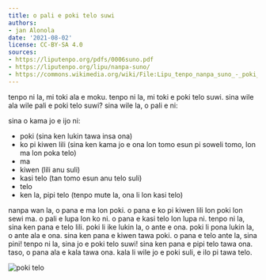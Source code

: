 ```yaml
---
title: o pali e poki telo suwi
authors:
- jan Alonola
date: '2021-08-02'
license: CC-BY-SA 4.0
sources:
- https://liputenpo.org/pdfs/0006suno.pdf
- https://liputenpo.org/lipu/nanpa-suno/
- https://commons.wikimedia.org/wiki/File:Lipu_tenpo_nanpa_suno_-_poki_telo.png
---
```


tenpo ni la, mi toki ala e moku. tenpo ni la, mi toki e poki telo suwi. sina wile ala wile pali e poki telo suwi? sina wile la, o pali e ni:

sina o kama jo e ijo ni:

- poki (sina ken lukin tawa insa ona)
- ko pi kiwen lili (sina ken kama jo e ona lon tomo esun pi soweli tomo, lon ma lon poka telo)
- ma
- kiwen (lili anu suli)
- kasi telo (tan tomo esun anu telo suli)
- telo
- ken la, pipi telo (tenpo mute la, ona li lon kasi telo)

nanpa wan la, o pana e ma lon poki. o pana e ko pi kiwen lili lon poki lon sewi ma. o pali e lupa lon ko ni. o pana e kasi telo lon lupa ni. tenpo ni la, sina ken pana e telo lili. poki li ike lukin la, o ante e ona. poki li pona lukin la, o ante ala e ona. sina ken pana e kiwen tawa poki. o pana e telo ante la, sina pini! tenpo ni la, sina jo e poki telo suwi! sina ken pana e pipi telo tawa ona. taso, o pana ala e kala tawa ona. kala li wile jo e poki suli, e ilo pi tawa telo.

![poki telo](https://upload.wikimedia.org/wikipedia/commons/9/93/Lipu_tenpo_nanpa_suno_-_poki_telo.png)